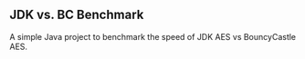 JDK vs. BC Benchmark
--

A simple Java project to benchmark the speed of JDK AES vs BouncyCastle AES.